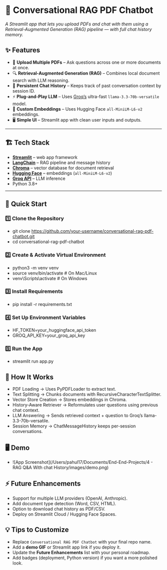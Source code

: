 # 🧠 **Conversational RAG PDF Chatbot**  
*A Streamlit app that lets you upload PDFs and chat with them using a Retrieval-Augmented Generation (RAG) pipeline — with full chat history memory.*


## ✨ Features

- 📄 **Upload Multiple PDFs** – Ask questions across one or more documents at once.
- 🔍 **Retrieval-Augmented Generation (RAG)** – Combines local document search with LLM reasoning.
- 💬 **Persistent Chat History** – Keeps track of past conversation context by session ID.
- ⚡ **Plug-and-Play LLM** – Uses [Groq’s](https://groq.com/) ultra-fast `llama-3.3-70b-versatile` model.
- 🧩 **Custom Embeddings** – Uses Hugging Face `all-MiniLM-L6-v2` embeddings.
- 🖥️ **Simple UI** – Streamlit app with clean user inputs and outputs.

---

## 🏗️ Tech Stack

- [**Streamlit**](https://streamlit.io/) – web app framework  
- [**LangChain**](https://www.langchain.com/) – RAG pipeline and message history  
- [**Chroma**](https://www.trychroma.com/) – vector database for document retrieval  
- [**Hugging Face**](https://huggingface.co/) – embeddings (`all-MiniLM-L6-v2`)  
- [**Groq API**](https://groq.com/) – LLM inference  
- Python 3.8+  

---

## 🚀 Quick Start

### 1️⃣ Clone the Repository
- git clone https://github.com/your-username/conversational-rag-pdf-chatbot.git
- cd conversational-rag-pdf-chatbot


### 2️⃣ Create & Activate Virtual Environment
- python3 -m venv venv
- source venv/bin/activate   # On Mac/Linux
- venv\Scripts\activate      # On Windows


### 3️⃣ Install Requirements
- pip install -r requirements.txt


### 4️⃣ Set Up Environment Variables
- HF_TOKEN=your_huggingface_api_token
- GROQ_API_KEY=your_groq_api_key


### 5️⃣ Run the App
- streamlit run app.py


## 🧩 How It Works

- PDF Loading → Uses PyPDFLoader to extract text.
- Text Splitting → Chunks documents with RecursiveCharacterTextSplitter.
- Vector Store Creation → Stores embeddings in Chroma.
- History-Aware Retriever → Reformulates user questions using previous chat context.
- LLM Answering → Sends retrieved context + question to Groq’s llama-3.3-70b-versatile.
- Session Memory → ChatMessageHistory keeps per-session conversations.

## 🖥️ Demo
- ![App Screenshot](/Users/pahul17/Documents/End-End-Projects/4 - RAG Q&A With chat History/images/demo.png)

## ⚡ Future Enhancements

- Support for multiple LLM providers (OpenAI, Anthropic).
- Add document type detection (Word, CSV, HTML).
- Option to download chat history as PDF/CSV.
- Deploy on Streamlit Cloud / Hugging Face Spaces.


## 💡 Tips to Customize
- Replace `Conversational RAG PDF Chatbot` with your final repo name.  
- Add a **demo GIF** or Streamlit app link if you deploy it.  
- Update the **Future Enhancements** list with your personal roadmap.  
- Add badges (deployment, Python version) if you want a more polished look.

